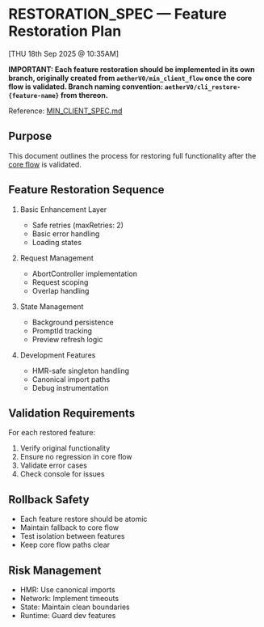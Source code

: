 # RESTORATION_SPEC — Feature Restoration Plan

[THU 18th Sep 2025 @ 10:35AM]

**IMPORTANT: Each feature restoration should be implemented in its own branch, originally created from `aetherV0/min_client_flow` once the core flow is validated. Branch naming convention: `aetherV0/cli_restore-{feature-name}` from thereon.**

Reference: [MIN_CLIENT_SPEC.md](MIN_CLIENT_SPEC.md)

## Purpose

This document outlines the process for restoring full functionality after the [core flow](CORE_FLOW_SPEC.md) is validated.

## Feature Restoration Sequence

1. Basic Enhancement Layer

   - Safe retries (maxRetries: 2)
   - Basic error handling
   - Loading states

2. Request Management

   - AbortController implementation
   - Request scoping
   - Overlap handling

3. State Management

   - Background persistence
   - PromptId tracking
   - Preview refresh logic

4. Development Features
   - HMR-safe singleton handling
   - Canonical import paths
   - Debug instrumentation

## Validation Requirements

For each restored feature:

1. Verify original functionality
2. Ensure no regression in core flow
3. Validate error cases
4. Check console for issues

## Rollback Safety

- Each feature restore should be atomic
- Maintain fallback to core flow
- Test isolation between features
- Keep core flow paths clear

## Risk Management

- HMR: Use canonical imports
- Network: Implement timeouts
- State: Maintain clean boundaries
- Runtime: Guard dev features
